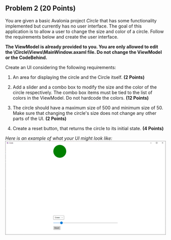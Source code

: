 ## Problem 2 (20 Points)
You are given a basic Avalonia project *Circle* that has some functionality implemented but currently has no user interface. The goal of this application is to allow a user to change the size and color of a circle. Follow the requirements below and create the user interface.

**The ViewModel is already provided to you. You are only allowed to edit the \Circle\Views\MainWindow.axaml file. Do not change the ViewModel or the CodeBehind.**

Create an UI considering the following requirements:

1. An area for displaying the circle and the Circle itself. **(2 Points)**

2. Add a slider and a combo box to modify the size and the color of the circle respectively. The combo box items must be tied to the list of colors in the ViewModel. Do not hardcode the colors. **(12 Points)**

3. The circle should have a maximum size of 500 and minimum size of 50. Make sure that changing the circle's size does not change any other parts of the UI. **(2 Points)**

4. Create a reset button, that returns the circle to its initial state. **(4 Points)**

*Here is an example of what your UI might look like:*
![Alt text](Example.png)
